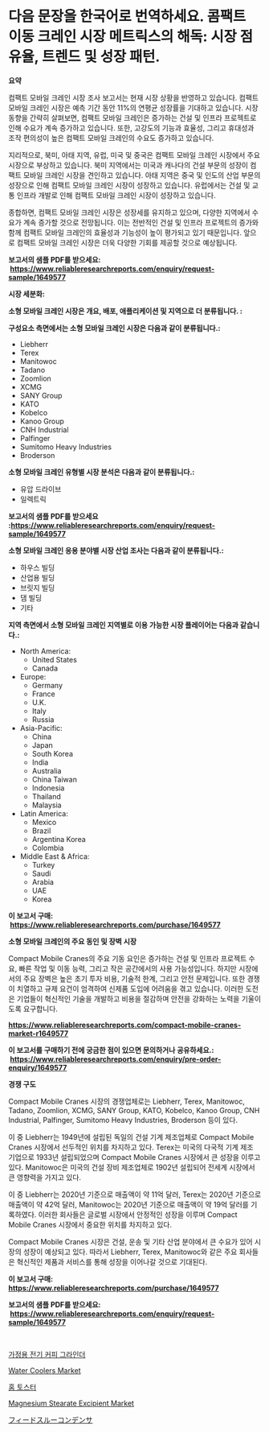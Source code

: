 <p><h1>다음 문장을 한국어로 번역하세요. 콤팩트 이동 크레인 시장 메트릭스의 해독: 시장 점유율, 트렌드 및 성장 패턴.</h1></p><p><strong>요약</strong></p>
<p><p>컴팩트 모바일 크레인 시장 조사 보고서는 현재 시장 상황을 반영하고 있습니다. 컴팩트 모바일 크레인 시장은 예측 기간 동안 11%의 연평균 성장률을 기대하고 있습니다. 시장 동향을 간략히 살펴보면, 컴팩트 모바일 크레인은 증가하는 건설 및 인프라 프로젝트로 인해 수요가 계속 증가하고 있습니다. 또한, 고강도의 기능과 효율성, 그리고 휴대성과 조작 편의성이 높은 컴팩트 모바일 크레인의 수요도 증가하고 있습니다.</p><p>지리적으로, 북미, 아태 지역, 유럽, 미국 및 중국은 컴팩트 모바일 크레인 시장에서 주요 시장으로 부상하고 있습니다. 북미 지역에서는 미국과 캐나다의 건설 부문의 성장이 컴팩트 모바일 크레인 시장을 견인하고 있습니다. 아태 지역은 중국 및 인도의 산업 부문의 성장으로 인해 컴팩트 모바일 크레인 시장이 성장하고 있습니다. 유럽에서는 건설 및 교통 인프라 개발로 인해 컴팩트 모바일 크레인 시장이 성장하고 있습니다.</p><p>종합하면, 컴팩트 모바일 크레인 시장은 성장세를 유지하고 있으며, 다양한 지역에서 수요가 계속 증가할 것으로 전망됩니다. 이는 전반적인 건설 및 인프라 프로젝트의 증가와 함께 컴팩트 모바일 크레인의 효율성과 기능성이 높이 평가되고 있기 때문입니다. 앞으로 컴팩트 모바일 크레인 시장은 더욱 다양한 기회를 제공할 것으로 예상됩니다.</p></p>
<p><strong>보고서의 샘플 PDF를 받으세요: &nbsp;<a href="https://www.reliableresearchreports.com/enquiry/request-sample/1649577">https://www.reliableresearchreports.com/enquiry/request-sample/1649577</a></strong></p>
<p><strong>시장 세분화:</strong></p>
<p><strong> 소형 모바일 크레인 시장은 개요, 배포, 애플리케이션 및 지역으로 더 분류됩니다. :</strong></p>
<p><strong>구성요소 측면에서는 소형 모바일 크레인 시장은 다음과 같이 분류됩니다.:</strong></p>
<p><ul><li>Liebherr</li><li>Terex</li><li>Manitowoc</li><li>Tadano</li><li>Zoomlion</li><li>XCMG</li><li>SANY Group</li><li>KATO</li><li>Kobelco</li><li>Kanoo Group</li><li>CNH Industrial</li><li>Palfinger</li><li>Sumitomo Heavy Industries</li><li>Broderson</li></ul></p>
<p><strong> 소형 모바일 크레인 유형별 시장 분석은 다음과 같이 분류됩니다.:</strong></p>
<p><ul><li>유압 드라이브</li><li>일렉트릭</li></ul></p>
<p><strong>보고서의 샘플 PDF를 받으세요 :<a href="https://www.reliableresearchreports.com/enquiry/request-sample/1649577">https://www.reliableresearchreports.com/enquiry/request-sample/1649577</a></strong></p>
<p><strong> 소형 모바일 크레인 응용 분야별 시장 산업 조사는 다음과 같이 분류됩니다.:</strong></p>
<p><ul><li>하우스 빌딩</li><li>산업용 빌딩</li><li>브릿지 빌딩</li><li>댐 빌딩</li><li>기타</li></ul></p>
<p><strong>지역 측면에서 소형 모바일 크레인 지역별로 이용 가능한 시장 플레이어는 다음과 같습니다.:</strong></p>
<p><ul>
    <li>
        North America:
        <ul>
            <li>United States</li>
            <li>Canada</li>
        </ul>
    </li>
    <li>
        Europe:
        <ul>
            <li>Germany</li>
            <li>France</li>
            <li>U.K.</li>
            <li>Italy</li>
            <li>Russia</li>
        </ul>
    </li>
    <li>
        Asia-Pacific:
        <ul>
            <li>China</li>
            <li>Japan</li>
            <li>South Korea</li>
            <li>India</li>
            <li>Australia</li>
            <li>China Taiwan</li>
            <li>Indonesia</li>
            <li>Thailand</li>
            <li>Malaysia</li>
        </ul>
    </li>
    <li>
        Latin America:
        <ul>
            <li>Mexico</li>
            <li>Brazil</li>
            <li>Argentina Korea</li>
            <li>Colombia</li>
        </ul>
    </li>
    <li>
        Middle East & Africa:
        <ul>
            <li>Turkey</li>
            <li>Saudi</li>
            <li>Arabia</li>
            <li>UAE</li>
            <li>Korea</li>
        </ul>
    </li>
    </ul></p>
<p><strong>이 보고서 구매: &nbsp;<a href="https://www.reliableresearchreports.com/purchase/1649577">https://www.reliableresearchreports.com/purchase/1649577</a></strong></p>
<p><strong>소형 모바일 크레인의 주요 동인 및 장벽 시장</strong></p>
<p><p>Compact Mobile Cranes의 주요 기동 요인은 증가하는 건설 및 인프라 프로젝트 수요, 빠른 작업 및 이동 능력, 그리고 작은 공간에서의 사용 가능성입니다. 하지만 시장에서의 주요 장벽은 높은 초기 투자 비용, 기술적 한계, 그리고 안전 문제입니다. 또한 경쟁이 치열하고 규제 요건이 엄격하여 신제품 도입에 어려움을 겪고 있습니다. 이러한 도전은 기업들이 혁신적인 기술을 개발하고 비용을 절감하며 안전을 강화하는 노력을 기울이도록 요구합니다.</p></p>
<p><strong><a href="https://www.reliableresearchreports.com/compact-mobile-cranes-market-r1649577">https://www.reliableresearchreports.com/compact-mobile-cranes-market-r1649577</a></strong></p>
<p><strong>이 보고서를 구매하기 전에 궁금한 점이 있으면 문의하거나 공유하세요.: &nbsp;<a href="https://www.reliableresearchreports.com/enquiry/pre-order-enquiry/1649577">https://www.reliableresearchreports.com/enquiry/pre-order-enquiry/1649577</a></strong></p>
<p><strong>경쟁 구도</strong></p>
<p><p>Compact Mobile Cranes 시장의 경쟁업체로는 Liebherr, Terex, Manitowoc, Tadano, Zoomlion, XCMG, SANY Group, KATO, Kobelco, Kanoo Group, CNH Industrial, Palfinger, Sumitomo Heavy Industries, Broderson 등이 있다. </p><p>이 중 Liebherr는 1949년에 설립된 독일의 건설 기계 제조업체로 Compact Mobile Cranes 시장에서 선두적인 위치를 차지하고 있다. Terex는 미국의 다국적 기계 제조 기업으로 1933년 설립되었으며 Compact Mobile Cranes 시장에서 큰 성장을 이루고 있다. Manitowoc은 미국의 건설 장비 제조업체로 1902년 설립되어 전세계 시장에서 큰 영향력을 가지고 있다.</p><p>이 중 Liebherr는 2020년 기준으로 매출액이 약 11억 달러, Terex는 2020년 기준으로 매출액이 약 42억 달러, Manitowoc는 2020년 기준으로 매출액이 약 19억 달러를 기록하였다. 이러한 회사들은 글로벌 시장에서 안정적인 성장을 이루며 Compact Mobile Cranes 시장에서 중요한 위치를 차지하고 있다.</p><p>Compact Mobile Cranes 시장은 건설, 운송 및 기타 산업 분야에서 큰 수요가 있어 시장의 성장이 예상되고 있다. 따라서 Liebherr, Terex, Manitowoc와 같은 주요 회사들은 혁신적인 제품과 서비스를 통해 성장을 이어나갈 것으로 기대된다.</p></p>
<p><strong>이 보고서 구매: &nbsp; <a href="https://www.reliableresearchreports.com/purchase/1649577">https://www.reliableresearchreports.com/purchase/1649577</a></strong></p>
<p><strong>보고서의 샘플 PDF를 받으세요: &nbsp;<a href="https://www.reliableresearchreports.com/enquiry/request-sample/1649577">https://www.reliableresearchreports.com/enquiry/request-sample/1649577</a></strong><strong></strong></p>
<p>&nbsp;</p>
<p><p><a href="https://github.com/xvz497517413/Market-Research-Report-List-1/blob/main/306277228651.md">가정용 전기 커피 그라인더</a></p><p><a href="https://github.com/mahnoor2003/Market-Research-Report-List-4/blob/main/water-coolers-market.md">Water Coolers Market</a></p><p><a href="https://github.com/vskv4779xr1/Market-Research-Report-List-1/blob/main/106962228652.md">홈 토스터</a></p><p><a href="https://issuu.com/reportprime-2/docs/magnesium-stearate-excipient-market-size-2030.pptx">Magnesium Stearate Excipient Market</a></p><p><a href="https://github.com/mcbeesbxa270/Market-Research-Report-List-1/blob/main/354518431206.md">フィードスルーコンデンサ</a></p></p>